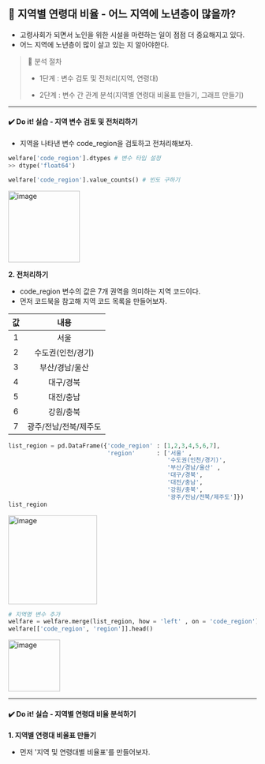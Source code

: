 ## 📌 지역별 연령대 비율 - 어느 지역에 노년층이 많을까?
- 고령사회가 되면서 노인을 위한 시설을 마련하는 일이 점점 더 중요해지고 있다.
- 어느 지역에 노년층이 많이 살고 있는 지 알아야한다.

> 📖 분석 절차
> 
>- 1단계 : 변수 검토 및 전처리(지역, 연령대)
> 
>- 2단계 : 변수 간 관계 분석(지역별 연령대 비율표 만들기, 그래프 만들기)


----------------
#### ✔️ Do it! 실습 - 지역 변수 검토 및 전처리하기
- 지역을 나타낸 변수 code_region을 검토하고 전처리해보자.

```python
welfare['code_region'].dtypes # 변수 타입 설정
>> dtype('float64')
```

```python
welfare['code_region'].value_counts() # 빈도 구하기
```
<img width="145" alt="image" src="https://github.com/sm9199/Python_Data_Analysis_Study/assets/128019851/f732be46-5167-4082-8324-c5535d9af1d2">

**2. 전처리하기**
- code_region 변수의 값은 7개 권역을 의미하는 지역 코드이다.
- 먼저 코드북을 참고해 지역 코드 목록을 만들어보자.

|값|내용|
|:---:|:---:|
|1|서울|
|2|수도권(인천/경기)|
|3|부산/경남/울산|
|4|대구/경북|
|5|대전/충남|
|6|강원/충북|
|7|광주/전남/전북/제주도|

```python
list_region = pd.DataFrame({'code_region' : [1,2,3,4,5,6,7],
                            'region'      : ['서울' ,
                                             '수도권(인천/경기)',
                                             '부산/경남/울산' ,
                                             '대구/경북',
                                             '대전/충남',
                                             '강원/충북',
                                             '광주/전남/전북/제주도']})
list_region
```

<img width="180" alt="image" src="https://github.com/sm9199/Python_Data_Analysis_Study/assets/128019851/bbd37264-6602-4e5e-8055-ae8bef1ce09e">

```python
# 지역명 변수 추가
welfare = welfare.merge(list_region, how = 'left' , on = 'code_region')
welfare[['code_region', 'region']].head()
```
<img width="105" alt="image" src="https://github.com/sm9199/Python_Data_Analysis_Study/assets/128019851/da423254-0c9e-452a-b4e3-c0b1c2f47abd">

----------------
#### ✔️ Do it! 실습 - 지역별 연령대 비율 분석하기

**1. 지역별 연령대 비율표 만들기**
- 먼저 '지역 및 연령대별 비율표'를 만들어보자.

```python

```
